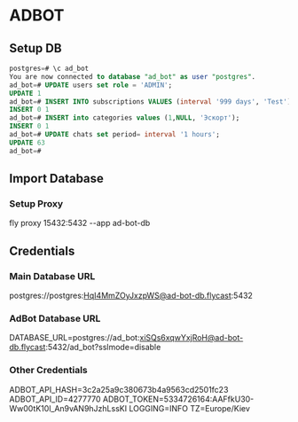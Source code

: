 # ADBOT

## Setup DB

```sql
postgres=# \c ad_bot
You are now connected to database "ad_bot" as user "postgres".
ad_bot=# UPDATE users set role = 'ADMIN';
UPDATE 1
ad_bot=# INSERT INTO subscriptions VALUES (interval '999 days', 'Test');
INSERT 0 1
ad_bot=# INSERT into categories values (1,NULL, 'Эскорт');
INSERT 0 1
ad_bot=# UPDATE chats set period= interval '1 hours';
UPDATE 63
ad_bot=#
```

## Import Database

### Setup Proxy

fly proxy 15432:5432 --app ad-bot-db

## Credentials

### Main Database URL

postgres://postgres:HqI4MmZOyJxzpWS@ad-bot-db.flycast:5432

### AdBot Database URL

DATABASE_URL=postgres://ad_bot:xiSQs6xqwYxjRoH@ad-bot-db.flycast:5432/ad_bot?sslmode=disable

### Other Credentials

ADBOT_API_HASH=3c2a25a9c380673b4a9563cd2501fc23
ADBOT_API_ID=4277770
ADBOT_TOKEN=5334726164:AAFfkU30-Ww00tK10l_An9vAN9hJzhLssKI
LOGGING=INFO
TZ=Europe/Kiev
